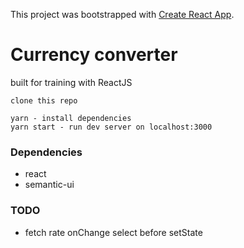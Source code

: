 This project was bootstrapped with [Create React App](https://github.com/facebookincubator/create-react-app).

# Currency converter

built for training with ReactJS

```
clone this repo

yarn - install dependencies
yarn start - run dev server on localhost:3000
```

### Dependencies

* react
* semantic-ui

### TODO

* fetch rate onChange select before setState
